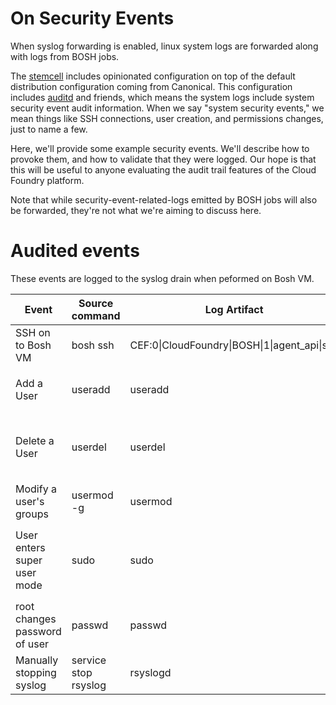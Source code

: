 # On Security Events
When syslog forwarding is enabled,
linux system logs are forwarded
along with logs from BOSH jobs.

The [stemcell][stemcell-builder] includes opinionated configuration
on top of the default distribution configuration coming from Canonical.
This configuration includes [auditd][auditd-man] and friends,
which means the system logs include system security event audit information.
When we say "system security events,"
we mean things like SSH connections,
user creation,
and permissions changes,
just to name a few.

Here, we'll provide some example security events.
We'll describe how to provoke them,
and how to validate that they were logged.
Our hope is that this will be useful
to anyone evaluating the audit trail features of the Cloud Foundry platform.

Note that while security-event-related-logs emitted by BOSH jobs
will also be forwarded,
they're not what we're aiming to discuss here.

# Audited events
These events are logged to the syslog drain when peformed on Bosh VM.

<table>
<thead>
  <tr>
    <th>Event</th>
    <th>Source command</th>
    <th>Log Artifact</th>
    <th>Example</th>
  </tr>
</thead>
<tbody>
  <tr>
    <td>SSH on to Bosh VM</td>
    <td>bosh ssh</td>
    <td>CEF:0|CloudFoundry|BOSH|1|agent_api|ssh</td>
    <td><pre><7>1 2018-02-28T18:36:26.488124+00:00 10.0.16.22 vcap.agent 39 - [instance@47450 director="" deployment="syslog-storer" group="syslog-forwarder" az="z1" id="6040e9df-afc3-4520-a6e1-0db97347951b"] 2018/02/28 18:36:26 CEF:0|CloudFoundry|BOSH|1|agent_api|ssh|1|duser=director.f762950d-2a20-4283-be8b-04e11ee11768.150cc352-9748-4b23-bcd1-7f2628ae6e82.f893ad11-8a13-4c36-8dce-861b8a1a5e7d src=10.254.50.4 spt=4222 shost=150cc352-9748-4b23-bcd1-7f2628ae6e82</pre></td>
  </tr>
  <tr>
    <td>Add a User</td>
    <td>useradd</td>
    <td>useradd</td>
    <td><pre><86>1 2018-02-28T21:12:45.210868+00:00 10.0.16.22 useradd 14934 - [instance@47450 director="" deployment="syslog-storer" group="syslog-forwarder" az="z1" id="e13b49d8-fb2d-48de-952d-f15071135ca6"]  new group: name=myuser123, GID=1009
<86>1 2018-02-28T21:12:45.211092+00:00 10.0.16.22 useradd 14934 - [instance@47450 director="" deployment="syslog-storer" group="syslog-forwarder" az="z1" id="e13b49d8-fb2d-48de-952d-f15071135ca6"]  new user: name=myuser123, UID=1006, GID=1009, home=/home/myuser123, shell=
<14>1 2018-02-28T21:12:45.214741+00:00 10.0.16.22 audispd - - [instance@47450 director="" deployment="syslog-storer" group="syslog-forwarder" az="z1" id="e13b49d8-fb2d-48de-952d-f15071135ca6"]  node=1f045518-275e-43f4-a74c-bdd28c2c97bd type=ADD_GROUP msg=audit(1519852365.205:3387): pid=14934 uid=0 auid=1003 ses=8 msg='op=adding group acct="myuser123" exe="/usr/sbin/useradd" hostname=? addr=? terminal=pts/0 res=success'
</pre></td>
  </tr>
    <tr>
    <td>Delete a User</td>
    <td>userdel</td>
    <td>userdel</td>
    <td><pre><86>1 2018-02-28T21:23:04.087392+00:00 10.0.16.22 userdel 15078 - [instance@47450 director="" deployment="syslog-storer" group="syslog-forwarder" az="z1" id="e13b49d8-fb2d-48de-952d-f15071135ca6"]  delete user 'testin123'
<86>1 2018-02-28T21:23:04.087667+00:00 10.0.16.22 userdel 15078 - [instance@47450 director="" deployment="syslog-storer" group="syslog-forwarder" az="z1" id="e13b49d8-fb2d-48de-952d-f15071135ca6"]  removed group 'testin123' owned by 'testin123'
<86>1 2018-02-28T21:23:04.087810+00:00 10.0.16.22 userdel 15078 - [instance@47450 director="" deployment="syslog-storer" group="syslog-forwarder" az="z1" id="e13b49d8-fb2d-48de-952d-f15071135ca6"]  removed shadow group 'testin123' owned by 'testin123'
<14>1 2018-02-28T21:23:04.092054+00:00 10.0.16.22 audispd - - [instance@47450 director="" deployment="syslog-storer" group="syslog-forwarder" az="z1" id="e13b49d8-fb2d-48de-952d-f15071135ca6"]  node=1f045518-275e-43f4-a74c-bdd28c2c97bd type=DEL_GROUP msg=audit(1519852984.085:3530): pid=15078 uid=0 auid=1003 ses=8 msg='op=deleting group acct="testin123" exe="/usr/sbin/userdel" hostname=? addr=? terminal=pts/0 res=success'
<14>1 2018-02-28T21:23:04.092059+00:00 10.0.16.22 audispd - - [instance@47450 director="" deployment="syslog-storer" group="syslog-forwarder" az="z1" id="e13b49d8-fb2d-48de-952d-f15071135ca6"]  node=1f045518-275e-43f4-a74c-bdd28c2c97bd type=DEL_GROUP msg=audit(1519852984.085:3531): pid=15078 uid=0 auid=1003 ses=8 msg='op=deleting shadow group acct="testin123" exe="/usr/sbin/userdel" hostname=? addr=? terminal=pts/0 res=success'
</pre></td>
  </tr>
  <tr>
    <td>Modify a user's groups</td>
    <td>usermod -g <group> <username></td>
    <td>usermod</td>
    <td><pre><14>1 2018-02-28T23:01:32.617281+00:00 10.0.16.22 audispd - - [instance@47450 director="" deployment="syslog-storer" group="syslog-forwarder" az="z1" id="e13b49d8-fb2d-48de-952d-f15071135ca6"]  node=1f045518-275e-43f4-a74c-bdd28c2c97bd type=SYSCALL msg=audit(1519858892.612:3922): arch=c000003e syscall=82 success=yes exit=0 a0=7ffdea674220 a1=619da0 a2=7ffdea674190 a3=7ffdea673e30 items=5 ppid=13560 pid=15525 auid=4294967295 uid=0 gid=0 euid=0 suid=0 fsuid=0 egid=0 sgid=0 fsgid=0 tty=(none) ses=4294967295 comm="usermod" exe="/usr/sbin/usermod" key="identity"
<86>1 2018-02-28T22:55:12.405859+00:00 10.0.16.22 usermod 15439 - [instance@47450 director="" deployment="syslog-storer" group="syslog-forwarder" az="z1" id="e13b49d8-fb2d-48de-952d-f15071135ca6"]  add 'bosh_7890a75e1ecc4a6' to group 'admin'</pre></td>
  </tr>
  <tr>
    <td>User enters super user mode</td>
    <td>sudo</td>
    <td>sudo</td>
    <td><pre><14>1 2018-02-28T21:14:05.019783+00:00 10.0.16.22 audispd - - [instance@47450 director="" deployment="syslog-storer" group="syslog-forwarder" az="z1" id="e13b49d8-fb2d-48de-952d-f15071135ca6"]  node=1f045518-275e-43f4-a74c-bdd28c2c97bd type=SYSCALL msg=audit(1519852445.013:3422): arch=c000003e syscall=59 success=yes exit=0 a0=ac64a8 a1=ab4348 a2=ab8e08 a3=7fff8b51b6a0 items=2 ppid=14307 pid=14952 auid=1003 uid=0 gid=0 euid=0 suid=0 fsuid=0 egid=0 sgid=0 fsgid=0 tty=pts0 ses=8 comm="sudo" exe="/usr/bin/sudo" key="privileged"
<14>1 2018-02-28T21:14:05.019810+00:00 10.0.16.22 audispd - - [instance@47450 director="" deployment="syslog-storer" group="syslog-forwarder" az="z1" id="e13b49d8-fb2d-48de-952d-f15071135ca6"]  node=1f045518-275e-43f4-a74c-bdd28c2c97bd type=EXECVE msg=audit(1519852445.013:3422): argc=2 a0="sudo" a1="su"
<14>1 2018-02-28T21:14:05.019849+00:00 10.0.16.22 audispd - - [instance@47450 director="" deployment="syslog-storer" group="syslog-forwarder" az="z1" id="e13b49d8-fb2d-48de-952d-f15071135ca6"]  node=1f045518-275e-43f4-a74c-bdd28c2c97bd type=PATH msg=audit(1519852445.013:3422): item=0 name="/usr/bin/sudo" inode=131406 dev=08:01 mode=0104755 ouid=0 ogid=0 rdev=00:00 nametype=NORMAL
<85>1 2018-02-28T21:14:05.022169+00:00 10.0.16.22 sudo - - [instance@47450 director="" deployment="syslog-storer" group="syslog-forwarder" az="z1" id="e13b49d8-fb2d-48de-952d-f15071135ca6"]      root : TTY=pts/0 ; PWD=/root ; USER=root ; COMMAND=/bin/su
<86>1 2018-02-28T21:14:05.022681+00:00 10.0.16.22 sudo - - [instance@47450 director="" deployment="syslog-storer" group="syslog-forwarder" az="z1" id="e13b49d8-fb2d-48de-952d-f15071135ca6"]  pam_unix(sudo:session): session opened for user root by bosh_740bae4650a640a(uid=0)
<14>1 2018-02-28T21:14:05.022946+00:00 10.0.16.22 audispd - - [instance@47450 director="" deployment="syslog-storer" group="syslog-forwarder" az="z1" id="e13b49d8-fb2d-48de-952d-f15071135ca6"]  node=1f045518-275e-43f4-a74c-bdd28c2c97bd type=USER_START msg=audit(1519852445.017:3423): pid=14952 uid=0 auid=1003 ses=8 msg='op=PAM:session_open acct="root" exe="/usr/bin/sudo" hostname=? addr=? terminal=/dev/pts/0 res=success'
</pre></td>
  </tr>
  <tr>
    <td>root changes password of user</td>
    <td>passwd <username></td>
    <td>passwd</td>
    <td><pre><14>1 2018-02-28T21:32:12.639411+00:00 10.0.16.22 audispd - - [instance@47450 director="" deployment="syslog-storer" group="syslog-forwarder" az="z1" id="e13b49d8-fb2d-48de-952d-f15071135ca6"]  node=1f045518-275e-43f4-a74c-bdd28c2c97bd type=SYSCALL msg=audit(1519853532.633:3649): arch=c000003e syscall=82 success=yes exit=0 a0=7f098fcb294a a1=7f098fcb28d4 a2=0 a3=0 items=5 ppid=14954 pid=15137 auid=1003 uid=0 gid=0 euid=0 suid=0 fsuid=0 egid=0 sgid=0 fsgid=0 tty=pts0 ses=8 comm="passwd" exe="/usr/bin/passwd" key="delete"
<85>1 2018-02-28T21:32:12.641228+00:00 10.0.16.22 passwd 15137 - [instance@47450 director="" deployment="syslog-storer" group="syslog-forwarder" az="z1" id="e13b49d8-fb2d-48de-952d-f15071135ca6"]  pam_unix(passwd:chauthtok): password changed for testing1234</pre></td>
  </tr>
  <tr>
    <td>Manually stopping syslog</td>
    <td>service stop rsyslog</td>
    <td>rsyslogd</td>
    <td><pre><46>1 2018-02-28T23:17:56.118218+00:00 10.0.16.22 rsyslogd - - [instance@47450 director="" deployment="syslog-storer" group="syslog-forwarder" az="z1" id="e13b49d8-fb2d-48de-952d-f15071135ca6"]  [origin software="rsyslogd" swVersion="8.22.0" x-pid="7345" x-info="http://www.rsyslog.com"] exiting on signal 15.</pre></td>
  </tr>
</tbody>
</table>

[auditd-man]: http://manpages.ubuntu.com/manpages/trusty/man8/auditd.8.html
[stemcell-builder]: https://github.com/cloudfoundry/bosh-linux-stemcell-builder
